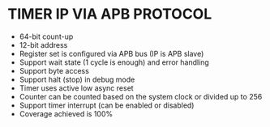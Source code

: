 # TIMER IP VIA APB PROTOCOL
- 64-bit count-up
- 12-bit address
- Register set is configured via APB bus (IP is APB slave)
- Support wait state (1 cycle is enough) and error handling
- Support byte access
- Support halt (stop) in debug mode
- Timer uses active low async reset
- Counter can be counted based on the system clock or divided up to 256
- Support timer interrupt (can be enabled or disabled)
- Coverage achieved is 100%
